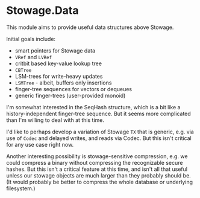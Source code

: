 # Stowage.Data

This module aims to provide useful data structures above Stowage.

Initial goals include:

* smart pointers for Stowage data
 * `VRef` and `LVRef`
* critbit based key-value lookup tree 
 * `CBTree`
* LSM-trees for write-heavy updates
 * `LSMTree` - albeit, buffers only insertions
* finger-tree sequences for vectors or dequeues
* generic finger-trees (user-provided monoid)

I'm somewhat interested in the SeqHash structure, which is a bit like a history-independent finger-tree sequence. But it seems more complicated than I'm willing to deal with at this time.

I'd like to perhaps develop a variation of Stowage `TX` that is generic, e.g. via use of `Codec` and delayed writes, and reads via Codec. But this isn't critical for any use case right now. 

Another interesting possibility is stowage-sensitive compression, e.g. we could compress a binary without compressing the recognizable secure hashes. But this isn't a critical feature at this time, and isn't all that useful unless our stowage objects are much larger than they probably should be. (It would probably be better to compress the whole database or underlying filesystem.)

